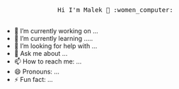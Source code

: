 <p align="center">
  <samp>
        Hi I'm Malek  👋 :women_computer: 
   </samp>
  <br><br>
</p>
  


- 🔭 I’m currently working on ...
- 🌱 I’m currently learning .....
- 🤔 I’m looking for help with ...
- 💬 Ask me about ...
- 📫 How to reach me: ...
- 😄 Pronouns: ...
- ⚡ Fun fact: ...

